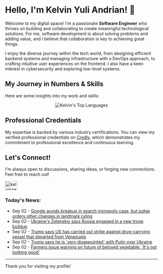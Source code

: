 # Hello, I'm Kelvin Yuli Andrian! 👋

Welcome to my digital space! I'm a passionate **Software Engineer** who thrives on building and collaborating to create meaningful technological solutions. For me, software development is about solving problems and adding value, and I believe that collaboration is key to achieving great things.

I enjoy the diverse journey within the tech world, from designing efficient backend systems and managing infrastructure with a DevOps approach, to crafting intuitive user experiences on the frontend. I also have a keen interest in cybersecurity and exploring low-level systems.

## My Journey in Numbers & Skills

Here are some insights into my work and skills:

<p align="center">
  <img src="https://github-readme-stats.vercel.app/api/top-langs/?username=kelvinzer0&layout=compact&theme=radical" alt="Kelvin's Top Languages" />
</p>

## Professional Credentials

My expertise is backed by various industry certifications. You can view my verified professional credentials on [Credly](https://www.credly.com/users/kelvin-yuli-andrian/badges), which demonstrates my commitment to professional excellence and continuous learning.

## Let's Connect!

I'm always open to discussions, sharing ideas, or forging new connections. Feel free to reach out!

<p align="left">
    <a href="https://linkedin.com/in/kelvinzero" target="blank"><img align="center" src="https://cdn.jsdelivr.net/npm/simple-icons@3.0.1/icons/linkedin.svg" alt="kelvinzero" height="30" width="40" /></a>
</p>

### Today's News:

<!-- feed start -->
- Sep 02 - [Google avoids breakup in search monopoly case, but judge orders other changes in landmark ruling](https://www.yahoo.com/news/articles/google-avoids-breakup-search-monopoly-205329247.html)
- Sep 02 - [Ukraine's Zelenskiy says Russia engaged in a new troop buildup](https://www.yahoo.com/news/articles/ukraines-zelenskiy-says-russia-engaged-193220880.html)
- Sep 02 - [Trump says US has carried out strike against drug-carrying vessel that departed from Venezuela](https://www.yahoo.com/news/articles/trump-says-us-carried-strike-192632442.html)
- Sep 02 - [Trump says he is 'very disappointed' with Putin over Ukraine](https://www.yahoo.com/news/articles/trump-says-very-disappointed-putin-191727916.html)
- Sep 02 - [Farmers issue warning on future of beloved vegetable: 'It's not looking good'](https://www.yahoo.com/news/articles/farmers-issue-warning-future-beloved-190000942.html)
<!-- feed end -->

---

Thank you for visiting my profile!
